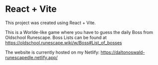 # React + Vite

This project was created using React + Vite.

This is a Worlde-like game where you have to guess the daily Boss from Oldschool Runescape.
Boss Lists can be found at https://oldschool.runescape.wiki/w/Boss#List_of_bosses

The website is currently hosted on my Netlify: https://daltonoswald-runescapedle.netlify.app/
